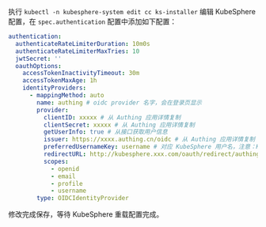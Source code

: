 <IntegrationDetailCard title="配置 KubeSphere">

执行 `kubectl -n kubesphere-system edit cc ks-installer` 编辑 KubeSphere 配置，在 `spec.authentication` 配置中添加如下配置：

```yaml
authentication:
  authenticateRateLimiterDuration: 10m0s
  authenticateRateLimiterMaxTries: 10
  jwtSecret: ''
  oauthOptions:
    accessTokenInactivityTimeout: 30m
    accessTokenMaxAge: 1h
    identityProviders:
      - mappingMethod: auto
        name: authing # oidc provider 名字，会在登录页显示
        provider:
          clientID: xxxxx # 从 Authing 应用详情复制
          clientSecret: xxxxx # 从 Authing 应用详情复制
          getUserInfo: true # 从接口获取用户信息
          issuer: https://xxxx.authing.cn/oidc # 从 Authing 应用详情复制
          preferredUsernameKey: username # 对应 KubeSphere 用户名，注意：KubeSphere 用户名不能为空，且不能包含中文
          redirectURL: http://kubesphere.xxx.com/oauth/redirect/authing # 一般格式为 <KubeSphere HOST>/oauth/redirect/<oidc provider name>
          scopes:
            - openid
            - email
            - profile
            - username
        type: OIDCIdentityProvider
```

修改完成保存，等待 KubeSphere 重载配置完成。

</IntegrationDetailCard>
